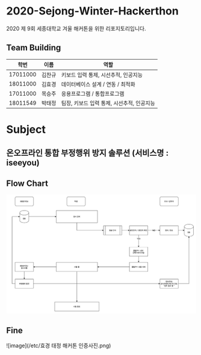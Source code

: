 # 2020-Sejong-Winter-Hackerthon
2020 제 9회 세종대학교 겨울 해커톤을 위한 리포지토리입니다. 


## Team Building
|학번|이름|역할|
|------|---|---|
|17011000|김찬규| 키보드 입력 통제, 시선추적, 인공지능 |
|18011000|김효경| 데이터베이스 설계 / 연동 / 최적화 |
|17011000|목승주| 응용프로그램 / 통합프로그램 |
|18011549|박태정|팀장, 키보드 입력 통제, 시선추적, 인공지능|

# Subject
## 온오프라인 통합 부정행위 방지 솔루션 (서비스명 : iseeyou)  


## Flow Chart
![FlowChart](/etc/flowchart.png)






## Fine  
![image](/etc/효경 태정 해커톤 인증사진.png)
